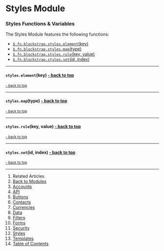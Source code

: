 Styles Module <a name="docs_home"></a>
======================================

### Styles Functions & Variables

The Styles Module features the following functions:

* [`$.fn.blockstrap.styles.element`(key)](#styles_element)
* [`$.fn.blockstrap.styles.map`(type)](#styles_map)
* [`$.fn.blockstrap.styles.rule`(key, value)](#styles_rule)
* [`$.fn.blockstrap.styles.set`(id, index)](#styles_set)

--------------------------------------------------------------------------------

#### `styles.element`(key) <a name="styles_element" class="pull-right" href="#docs_home"><i class="glyphicon glyphicon-upload"></i>- back to top</a>

<a href="#docs_home"><small>- back to top</small></a>

--------------------------------------------------------------------------------

#### `styles.map`(type) <a name="styles_map" class="pull-right" href="#docs_home"><i class="glyphicon glyphicon-upload"></i>- back to top</a>

<a href="#docs_home"><small>- back to top</small></a>

--------------------------------------------------------------------------------

#### `styles.rule`(key, value) <a name="styles_rule" class="pull-right" href="#docs_home"><i class="glyphicon glyphicon-upload"></i>- back to top</a>

<a href="#docs_home"><small>- back to top</small></a>

--------------------------------------------------------------------------------

#### `styles.set`(id, index) <a name="styles_set" class="pull-right" href="#docs_home"><i class="glyphicon glyphicon-upload"></i>- back to top</a>

<a href="#docs_home"><small>- back to top</small></a>

---

1. Related Articles
2. [Back to Modules](../../modules/)
3. [Accounts](../accounts/)
4. [API](../api/)
5. [Buttons](../buttons/)
6. [Contacts](../contacts/)
7. [Currencies](../currencies/)
8. [Data](../data/)
9. [Filters](../filters/)
10. [Forms](../forms/)
11. [Security](../security/)
12. [Styles](../styles/)
13. [Templates](../templates/)
14. [Table of Contents](../../../)
